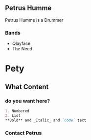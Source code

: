 ## Petrus Humme

Petrus Humme is a Drummer

### Bands
- Qlayface
- The Need

# Pety
## What Content
### do you want here?

```markdown
1. Numbered
2. List
**Bold** and _Italic_ and `Code` text
```

### Contact Petrus


